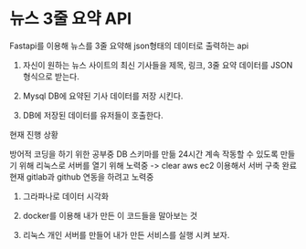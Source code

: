 # 뉴스 3줄 요약 API

Fastapi를 이용해 뉴스를 3줄 요약해 json형태의 데이터로 출력하는 api

1. 자신이 원하는 뉴스 사이트의 최신 기사들을 제목, 링크, 3줄 요약 데이터를 JSON형식으로 받는다.


2. Mysql DB에 요약된 기사 데이터를 저장 시킨다.


3. DB에 저장된 데이터를 유저들이 호출한다.



현재 진행 상황

방어적 코딩을 하기 위한 공부중
DB 스키마를 만듦
24시간 계속 작동할 수 있도록 만들기 위해 리눅스로 서버를 열기 위해 노력중 -> clear
aws ec2 이용해서 서버 구축 완료 현재 gitlab과 github 연동을 하려고 노력중

1. 그라파나로 데이터 시각화 

2. docker를 이용해 내가 만든 이 코드들을 말아보는 것 

3. 리눅스 개인 서버를 만들어 내가 만든 서비스를 실행 시켜 보자.